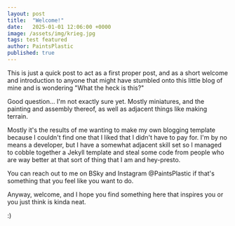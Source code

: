 ```yaml
---
layout: post
title:  "Welcome!"
date:   2025-01-01 12:06:00 +0000
image: /assets/img/krieg.jpg
tags: test featured
author: PaintsPlastic
published: true
---
```


This is just a quick post to act as a first proper post, and as a short welcome and introduction to anyone that might have stumbled onto this little blog of mine and is wondering "What the heck is this?"

Good question... I'm not exactly sure yet. Mostly miniatures, and the painting and assembly thereof, as well as adjacent things like making terrain.

Mostly it's the results of me wanting to make my own blogging template because I couldn't find one that I liked that I didn't have to pay for. I'm by no means a developer, but I have a somewhat adjacent skill set so I managed to cobble together a Jekyll template and steal some code from people who are way better at that sort of thing that I am and hey-presto.

You can reach out to me on BSky and Instagram @PaintsPlastic if that's something that you feel like you want to do.

Anyway, welcome, and I hope you find something here that inspires you or you just think is kinda neat.

:)